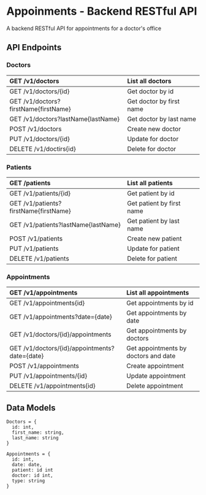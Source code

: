 # Appoinments - Backend RESTful API
A backend RESTful API for appointments for a doctor's office

## API Endpoints
### Doctors  
GET /v1/doctors  |List all doctors
:---|:---
GET /v1/doctors/{id}|Get doctor by id
GET /v1/doctors?firstName{firstName}|Get doctor by first name
GET /v1/doctors?lastName{lastName}|Get doctor by last name
POST /v1/doctors|Create new doctor
PUT /v1/doctors/{id}|Update for doctor
DELETE /v1/doctirs{id}|Delete for doctor

### Patients
GET /patients  |List all patients
:---|:---
GET /v1/patients/{id}|Get patient by id
GET /v1/patients?firstName{firstName}|Get patient by first name
GET /v1/patients?lastName{lastName}|Get patient by last name
POST /v1/patients|Create new patient
PUT /v1/patients|Update for patient
DELETE /v1/patients|Delete for patient

### Appointments
GET /v1/appointments  |List all appointments
:---|:---
GET /v1/appointments{id}|Get appointments by id
GET /v1/appointments?date={date}|Get appointments by date
GET /v1/doctors/{id}/appointments|Get appointments by doctors
GET /v1/doctors/{id}/appointments?date={date}|Get appointments by doctors and date
POST /v1/appointments| Create appointment
PUT /v1/appointments/{id}|Update appointment
DELETE /v1/appointments{id}|Delete appointment

## Data Models
```
Doctors = {
  id: int,
  first_name: string,
  last_name: string
}
```
```
Appointments = {
  id: int,
  date: date,
  patient: id int
  doctor: id int,
  type: string
}
```

